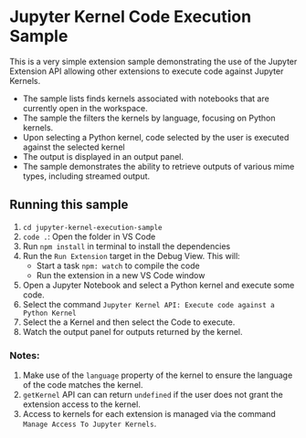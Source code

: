 # Jupyter Kernel Code Execution Sample

This is a very simple extension sample demonstrating the use of the Jupyter
Extension API allowing other extensions to execute code against Jupyter Kernels.

-   The sample lists finds kernels associated with notebooks that are currently
    open in the workspace.
-   The sample the filters the kernels by language, focusing on Python kernels.
-   Upon selecting a Python kernel, code selected by the user is executed
    against the selected kernel
-   The output is displayed in an output panel.
-   The sample demonstrates the ability to retrieve outputs of various mime
    types, including streamed output.

## Running this sample

1.  `cd jupyter-kernel-execution-sample`
1.  `code .`: Open the folder in VS Code
1.  Run `npm install` in terminal to install the dependencies
1.  Run the `Run Extension` target in the Debug View. This will:
    -   Start a task `npm: watch` to compile the code
    -   Run the extension in a new VS Code window
1.  Open a Jupyter Notebook and select a Python kernel and execute some code.
1.  Select the command
    `Jupyter Kernel API: Execute code against a Python Kernel`
1.  Select the a Kernel and then select the Code to execute.
1.  Watch the output panel for outputs returned by the kernel.

### Notes:

1. Make use of the `language` property of the kernel to ensure the language of
   the code matches the kernel.
2. `getKernel` API can can return `undefined` if the user does not grant the
   extension access to the kernel.
3. Access to kernels for each extension is managed via the command
   `Manage Access To Jupyter Kernels`.
